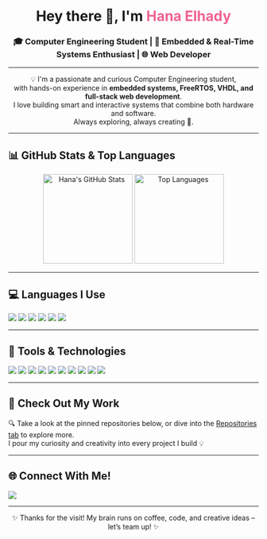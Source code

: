 <h1 align="center">Hey there 👋, I'm <span style="color:#f06292;">Hana Elhady</span></h1>
<h3 align="center">🎓 Computer Engineering Student | 🔧 Embedded & Real-Time Systems Enthusiast | 🌐 Web Developer</h3>

---

<p align="center">
  💡 I'm a passionate and curious Computer Engineering student,<br>
  with hands-on experience in <b>embedded systems, FreeRTOS, VHDL, and full-stack web development</b>.<br>
  I love building smart and interactive systems that combine both hardware and software.<br>
  Always exploring, always creating 🚀.
</p>

---

## 📊 GitHub Stats & Top Languages

<p align="center">
  <img src="https://github-readme-stats.vercel.app/api?username=HanaElhady&show_icons=true&theme=tokyonight&hide_title=true&hide=issues" alt="Hana's GitHub Stats" height="180"/>
  <img src="https://github-readme-stats.vercel.app/api/top-langs/?username=HanaElhady&layout=compact&theme=tokyonight" alt="Top Languages" height="180"/>
</p>

---

## 💻 Languages I Use
<p align="left">
  <img src="https://img.shields.io/badge/C-00599C?style=flat-square&logo=c&logoColor=white" />
  <img src="https://img.shields.io/badge/Java-ED8B00?style=flat-square&logo=java&logoColor=white" />
  <img src="https://img.shields.io/badge/Python-306998?style=flat-square&logo=python&logoColor=white" />
  <img src="https://img.shields.io/badge/PHP-777BB4?style=flat-square&logo=php&logoColor=white" />
  <img src="https://img.shields.io/badge/JavaScript-F7DF1E?style=flat-square&logo=javascript&logoColor=black" />
  <img src="https://img.shields.io/badge/VHDL-6A1B9A?style=flat-square" />
</p>

---

## 🔧 Tools & Technologies
<p align="left">
  <img src="https://img.shields.io/badge/Arduino-00979D?style=flat-square&logo=arduino&logoColor=white" />
  <img src="https://img.shields.io/badge/AVR-003745?style=flat-square" />
  <img src="https://img.shields.io/badge/FreeRTOS-44A8B3?style=flat-square" />
  <img src="https://img.shields.io/badge/Proteus-E94E31?style=flat-square" />
  <img src="https://img.shields.io/badge/Laravel-F55247?style=flat-square&logo=laravel&logoColor=white" />
  <img src="https://img.shields.io/badge/React-61DAFB?style=flat-square&logo=react&logoColor=black" />
  <img src="https://img.shields.io/badge/Next.js-000000?style=flat-square&logo=next.js&logoColor=white" />
  <img src="https://img.shields.io/badge/MongoDB-47A248?style=flat-square&logo=mongodb&logoColor=white" />
  <img src="https://img.shields.io/badge/MySQL-00758F?style=flat-square&logo=mysql&logoColor=white" />
  <img src="https://img.shields.io/badge/GitHub-181717?style=flat-square&logo=github&logoColor=white" />
</p>

---

## 🚀 Check Out My Work

🔍 Take a look at the pinned repositories below, or dive into the [Repositories tab](https://github.com/HanaElhady?tab=repositories) to explore more.  
I pour my curiosity and creativity into every project I build 💡


---

## 🌐 Connect With Me!
<p align="left">
  <a href="[https://www.linkedin.com/in/YOUR_LINK_HERE](https://www.linkedin.com/in/hana-elhady-68250318a/)" target="_blank">
    <img src="https://img.shields.io/badge/LinkedIn-0077B5?style=flat-square&logo=linkedin&logoColor=white" />
  </a>
</p>

---

<p align="center">
✨ Thanks for the visit! My brain runs on coffee, code, and creative ideas – let’s team up! ✨
</p>
